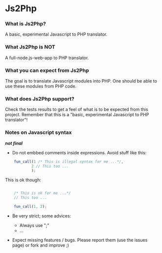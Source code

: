 # Js2Php

### What is Js2Php?

A basic, experimental Javascript to PHP translator.

### What Js2Php is NOT

A full-node.js-web-app to PHP translator. 

### What you can expect from Js2Php

The goal is to translate Javascript modules into PHP. One should be able to use these modules from PHP code.

### What does Js2Php support?

Check the tests results to get a feel of what is to be expected from this project. Remember that this is a "basic, experimental Javascript to PHP translator"!

### Notes on Javascript syntax
***not final***

* Do not embbed comments inside expressions. Avoid stuff like this:

```javascript
	fun_call(1 /* This is illegal syntax for me ...*/, 
			2 // This too ...
			);
```

This is ok though:
```javascript

	/* This is ok for me ...*/
	// This too ...

	fun_call(1, 2);
```

* Be very strict; some advices:
	* Always use ";"
	* ...

* Expect missing features / bugs. Please report them (use the issues page) or fork and improve ;)

